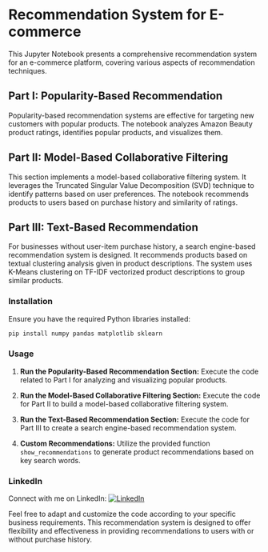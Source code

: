 # Recommendation System for E-commerce

This Jupyter Notebook presents a comprehensive recommendation system for an e-commerce platform, covering various aspects of recommendation techniques.

## Part I: Popularity-Based Recommendation

Popularity-based recommendation systems are effective for targeting new customers with popular products. The notebook analyzes Amazon Beauty product ratings, identifies popular products, and visualizes them.

## Part II: Model-Based Collaborative Filtering

This section implements a model-based collaborative filtering system. It leverages the Truncated Singular Value Decomposition (SVD) technique to identify patterns based on user preferences. The notebook recommends products to users based on purchase history and similarity of ratings.

## Part III: Text-Based Recommendation

For businesses without user-item purchase history, a search engine-based recommendation system is designed. It recommends products based on textual clustering analysis given in product descriptions. The system uses K-Means clustering on TF-IDF vectorized product descriptions to group similar products.

### Installation

Ensure you have the required Python libraries installed:

```bash
pip install numpy pandas matplotlib sklearn
```

### Usage

1. **Run the Popularity-Based Recommendation Section:** Execute the code related to Part I for analyzing and visualizing popular products.

2. **Run the Model-Based Collaborative Filtering Section:** Execute the code for Part II to build a model-based collaborative filtering system.

3. **Run the Text-Based Recommendation Section:** Execute the code for Part III to create a search engine-based recommendation system.

4. **Custom Recommendations:** Utilize the provided function `show_recommendations` to generate product recommendations based on key search words.

### LinkedIn

Connect with me on LinkedIn: [![LinkedIn](https://img.shields.io/badge/-LinkedIn-blue?style=flat-square&logo=linkedin&colorB=2867B2)](https://www.linkedin.com/in/hardikjp/)

Feel free to adapt and customize the code according to your specific business requirements. This recommendation system is designed to offer flexibility and effectiveness in providing recommendations to users with or without purchase history.
